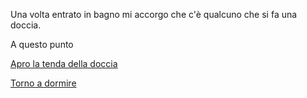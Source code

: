 Una volta entrato in bagno mi accorgo che c'è qualcuno che si fa una doccia.

A questo punto

[Apro la tenda della doccia](doccia/doccia.md)

[Torno a dormire](../dormire/sogno-strano.md)
